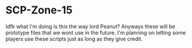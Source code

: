 # SCP-Zone-15
Idfk what I'm doing is this the way lord Peanut? Anyways these will be prototype files that we wont use in the future. I'm planning on letting some players use these scripts just as long as they give credit.
